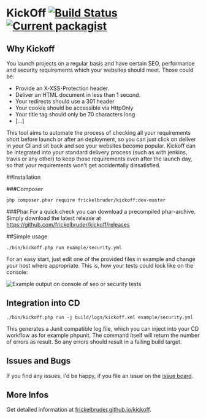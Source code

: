 # KickOff [![Build Status](https://travis-ci.org/frickelbruder/kickoff.svg?branch=master)](https://travis-ci.org/frickelbruder/kickoff) [![Current packagist](https://img.shields.io/packagist/v/frickelbruder/kickoff.svg?style=flat)](https://packagist.org/packages/frickelbruder/kickoff)

## Why Kickoff
You launch projects on a regular basis and have certain SEO, performance and security requirements which your websites should meet.
Those could be:
- Provide an X-XSS-Protection header.
- Deliver an HTML document in less than 1 second.
- Your redirects should use a 301 header
- Your cookie should be accessible via HttpOnly
- Your title tag should only be 70 characters long
- [...]

This tool aims to automate the process of checking all your requirements short before launch or after an deployment, so you can just click on deliver in your CI and sit back and see your websites become popular.
Kickoff can be integrated into your standard delivery process (such as with jenkins, travis or any other) to keep those requirements even after the launch day, so that your requirements won't get accidentally dissatisfied.

##Installation

###Composer
```
php composer.phar require frickelbruder/kickoff:dev-master
```

###Phar
For a quick check you can download a precompiled phar-archive. 
Simply download the latest release at https://github.com/frickelbruder/kickoff/releases

##Simple usage
```
./bin/kickoff.php run example/security.yml
```
For an easy start, just edit one of the provided files in example and change your host where appropriate.
This is, how your tests could look like on the console:

![Example output on console of seo or security tests](https://frickelbruder.github.io/kickoff/images/example-output.png)

## Integration into CD
```
./bin/kickoff.php run -j build/logs/kickoff.xml example/security.yml
```
This generates a Junit compatible log file, which you can inject into your CD workflow as for example phpunit.
The command itself will return the number of errors as result. So any errors should result in a failing build target.

## Issues and Bugs
If you find any issues, I'd be happy, if you file an issue on the [issue board](https://github.com/frickelbruder/kickoff/issues/new).

## More Infos
Get detailed information at [frickelbruder.github.io/kickoff](http://frickelbruder.github.io/kickoff/).